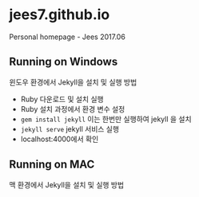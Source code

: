 # jees7.github.io
Personal homepage - Jees 2017.06

## Running on Windows
윈도우 환경에서 Jekyll을 설치 및 실행 방법
* Ruby 다운로드 및 설치 실행
* Ruby 설치 과정에서 환경 변수 설정
* `gem install jekyll` 이는 한번만 실행하여 jekyll 을 설치
* `jekyll serve` jekyll 서비스 실행
* localhost:4000에서 확인

## Running on MAC
맥 환경에서 Jekyll을 설치 및 실행 방법
